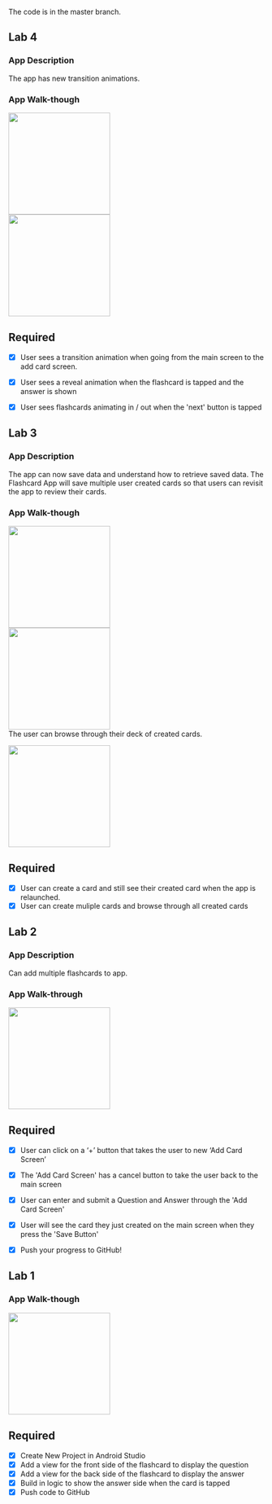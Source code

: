 The code is in the master branch.

## Lab 4

### App Description
The app has new transition animations.

### App Walk-though

<img src="https://media.giphy.com/media/qLEH5tycEY84cbhjbB/giphy.gif" width=200><br>
<img src="https://media.giphy.com/media/xUFkDThajbUyFI09VS/giphy.gif" width=200><br>


## Required
- [X] User sees a transition animation when going from the main screen to the add card screen.
- [X] User sees a reveal animation when the flashcard is tapped and the answer is shown
- [X] User sees flashcards animating in / out when the 'next' button is tapped


## Lab 3

### App Description
The app can now save data and understand how to retrieve saved data. The Flashcard App will save multiple user created cards so that users can revisit the app to review their cards.

### App Walk-though

<img src="https://media.giphy.com/media/gb8dslxMcs9o3gpue1/giphy.gif" width=200><br>
<img src="https://media.giphy.com/media/LmKlRzu7GCTfFhe2ji/giphy.gif" width=200><br>
The user can browse through their deck of created cards.

<img src="https://media.giphy.com/media/hvnstAkYcoOXjpOQ0Y/giphy.gif" width=200><br>


## Required
- [x] User can create a card and still see their created card when the app is relaunched.
- [x] User can create muliple cards and browse through all created cards

## Lab 2

### App Description
Can add multiple flashcards to app.

### App Walk-through

<img src="https://media.giphy.com/media/uwKJE3gmxbYI6tUYED/giphy.gif" width=200><br>

## Required
- [x] User can click on a ‘+’ button that takes the user to new ‘Add Card Screen’
- [x] The 'Add Card Screen' has a cancel button to take the user back to the main screen
- [x] User can enter and submit a Question and Answer through the 'Add Card Screen'
- [x] User will see the card they just created on the main screen when they press the 'Save Button'
- [x] Push your progress to GitHub!


## Lab 1

### App Walk-though

<img src="https://media.giphy.com/media/uCcdP8yJUGN9JLNBKg/giphy.gif" width=200><br>


## Required
- [X] Create New Project in Android Studio
- [X] Add a view for the front side of the flashcard to display the question
- [X] Add a view for the back side of the flashcard to display the answer
- [X] Build in logic to show the answer side when the card is tapped
- [X] Push code to GitHub
